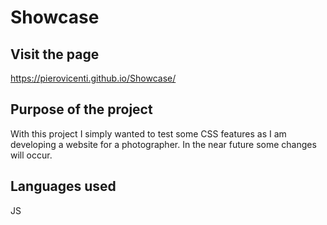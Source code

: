 # Showcase

## Visit the page

https://pierovicenti.github.io/Showcase/

## Purpose of the project

With this project I simply wanted to test some CSS features as I am developing a website for a photographer.
In the near future some changes will occur.

## Languages used
JS
